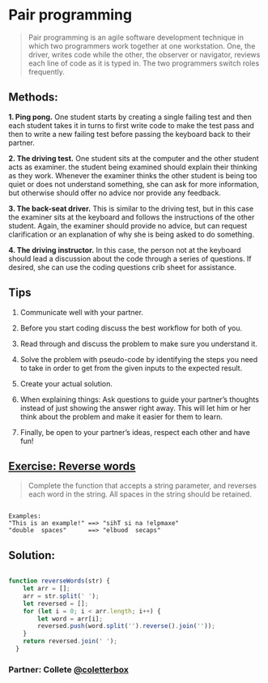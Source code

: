  # Pair programming
 > Pair programming is an agile software development technique in which two programmers work together at one workstation. One, the driver, writes code while the other, the observer or navigator, reviews each line of code as it is typed in. The two programmers switch roles frequently.

 ## Methods:

**1. Ping pong.** One student starts by creating a single failing test and then each student takes it in turns to first write code to make the test pass and then to write a new failing test before passing the keyboard back to their partner.  

**2. The driving test.** One student sits at the computer and the other student acts as examiner. the student being examined should explain their thinking as they work. Whenever the examiner thinks the other student is being too quiet or does not understand something, she can ask for more information, but otherwise should offer no advice nor provide any feedback.  

**3. The back-seat driver.** This is similar to the driving test, but in this case the examiner sits at the keyboard and follows the instructions of the other student. Again, the examiner should provide no advice, but can request clarification or an explanation of why she is being asked to do something.

**4. The driving instructor.** In this case, the person not at the keyboard should lead a discussion about the code through a series of questions. If desired, she can use the coding questions crib sheet for assistance.

## Tips

1. Communicate well with your partner.

2. Before you start coding discuss the best workflow for both of you.

3. Read through and discuss the problem to make sure you understand it.

4. Solve the problem with pseudo-code by identifying the steps you need to take in order to get from the given inputs to the expected result.

5. Create your actual solution.

6. When explaining things: Ask questions to guide your partner’s thoughts instead of just showing the answer right away. This will let him or her think about the problem and make it easier for them to learn.

7. Finally, be open to your partner’s ideas, respect each other and have fun!

## [Exercise: Reverse words](https://www.codewars.com/kata/5259b20d6021e9e14c0010d4)

>Complete the function that accepts a string parameter, and reverses each word in the string. All spaces in the string should be retained.

```javascipt

Examples:
"This is an example!" ==> "sihT si na !elpmaxe"
"double  spaces"      ==> "elbuod  secaps"

```

## Solution:

```javascript

function reverseWords(str) {
    let arr = [];
    arr = str.split(' ');
    let reversed = [];
    for (let i = 0; i < arr.length; i++) {
        let word = arr[i];
        reversed.push(word.split('').reverse().join(''));
    }
    return reversed.join(' ');
  }

```

### Partner: Collete [@coletterbox](https://github.com/coletterbox)
